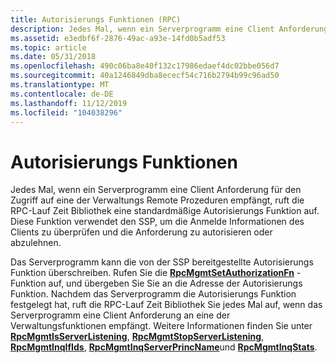 ```yaml
---
title: Autorisierungs Funktionen (RPC)
description: Jedes Mal, wenn ein Serverprogramm eine Client Anforderung für den Zugriff auf eine der Verwaltungs Remote Prozeduren empfängt, ruft die RPC-Lauf Zeit Bibliothek eine standardmäßige Autorisierungs Funktion auf.
ms.assetid: e3edbf6f-2876-49ac-a93e-14fd0b5adf53
ms.topic: article
ms.date: 05/31/2018
ms.openlocfilehash: 490c06ba8e40f132c17986edaef4dc02bbe056d7
ms.sourcegitcommit: 40a1246849dba8ececf54c716b2794b99c96ad50
ms.translationtype: MT
ms.contentlocale: de-DE
ms.lasthandoff: 11/12/2019
ms.locfileid: "104038296"
---
```

# <a name="authorization-functions"></a>Autorisierungs Funktionen

Jedes Mal, wenn ein Serverprogramm eine Client Anforderung für den Zugriff auf eine der Verwaltungs Remote Prozeduren empfängt, ruft die RPC-Lauf Zeit Bibliothek eine standardmäßige Autorisierungs Funktion auf. Diese Funktion verwendet den SSP, um die Anmelde Informationen des Clients zu überprüfen und die Anforderung zu autorisieren oder abzulehnen.

Das Serverprogramm kann die von der SSP bereitgestellte Autorisierungs Funktion überschreiben. Rufen Sie die [**RpcMgmtSetAuthorizationFn**](/windows/desktop/api/Rpcdce/nf-rpcdce-rpcmgmtsetauthorizationfn) -Funktion auf, und übergeben Sie Sie an die Adresse der Autorisierungs Funktion. Nachdem das Serverprogramm die Autorisierungs Funktion festgelegt hat, ruft die RPC-Lauf Zeit Bibliothek Sie jedes Mal auf, wenn das Serverprogramm eine Client Anforderung an eine der Verwaltungsfunktionen empfängt. Weitere Informationen finden Sie unter [**RpcMgmtIsServerListening**](/windows/desktop/api/Rpcdce/nf-rpcdce-rpcmgmtisserverlistening), [**RpcMgmtStopServerListening**](/windows/desktop/api/Rpcdce/nf-rpcdce-rpcmgmtstopserverlistening), [**RpcMgmtInqIfIds**](/windows/desktop/api/Rpcdce/nf-rpcdce-rpcmgmtinqifids), [**RpcMgmtInqServerPrincName**](/windows/desktop/api/Rpcdce/nf-rpcdce-rpcmgmtinqserverprincname)und [**RpcMgmtInqStats**](/windows/desktop/api/Rpcdce/nf-rpcdce-rpcmgmtinqstats).

 

 




